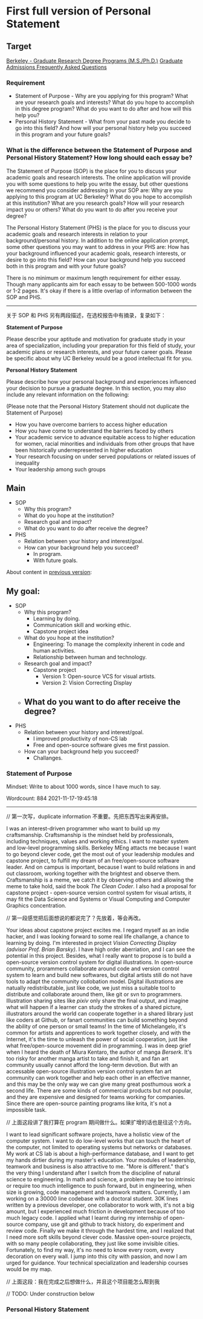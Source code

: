 First full version of Personal Statement
========================================

## Target

[Berkeley - Graduate Research Degree Programs (M.S./Ph.D.)](https://eecs.berkeley.edu/academics/graduate/research-programs/admissions)
[Graduate Admissions Frequently Asked Questions](https://eecs.berkeley.edu/academics/graduate/faq)

### Requirement

- Statement of Purpose - Why are you applying for this program? What are your research goals and interests? What do you hope to accomplish in this degree program? What do you want to do after and how will this help you?
- Personal History Statement - What from your past made you decide to go into this field? And how will your personal history help you succeed in this program and your future goals?

### What is the difference between the Statement of Purpose and Personal History Statement? How long should each essay be?

The Statement of Purpose (SOP) is the place for you to discuss your academic goals and research interests. The online application will provide you with some questions to help you write the essay, but other questions we recommend you consider addressing in your SOP are: Why are you applying to this program at UC Berkeley? What do you hope to accomplish at this institution? What are you research goals? How will your research impact you or others? What do you want to do after you receive your degree?

The Personal History Statement (PHS) is the place for you to discuss your academic goals and research interests in relation to your background/personal history. In addition to the online application prompt, some other questions you may want to address in your PHS are: How has your background influenced your academic goals, research interests, or desire to go into this field? How can your background help you succeed both in this program and with your future goals?

There is no minimum or maximum length requirement for either essay. Though many applicants aim for each essay to be between 500-1000 words or 1-2 pages. It's okay if there is a little overlap of information between the SOP and PHS.

----

关于 SOP 和 PHS 另有两段描述，在选校报告中有摘录，复录如下：

**Statement of Purpose**

Please describe your aptitude and motivation for graduate study in your area of specialization, including your preparation for this field of study, your academic plans or research interests, and your future career goals. Please be specific about why UC Berkeley would be a good intellectual fit for you.

**Personal History Statement**

Please describe how your personal background and experiences influenced your decision to pursue a graduate degree. In this section, you may also include any relevant information on the following:

(Please note that the Personal History Statement should not duplicate the Statement of Purpose)

- How you have overcome barriers to access higher education
- How you have come to understand the barriers faced by others
- Your academic service to advance equitable access to higher education for women, racial minorities and individuals from other groups that have been historically underrepresented in higher education
- Your research focusing on under served populations or related issues of inequality
- Your leadership among such groups
## Main

- SOP
  - Why this program?
  - What do you hope at the institution?
  - Research goal and impact?
  - What do you want to do after receive the degree? 
- PHS
  - Relation between your history and interest/goal.
  - How can your background help you succeed?
    - In program.
    - With future goals.

About content in [previous version](2-craftsmanship.en.md):

My goal:
- 

- SOP
  - Why this program?
    - Learning by doing.
    - Communication skill and working ethic.
    - Capstone project idea
  - What do you hope at the institution?
    - Engineering: To manage the complexity inherent in code and human activities.
    - Relationship between human and technology.
  - Research goal and impact?
    - Capstone project
      - Version 1: Open-source VCS for visual artists.
      - Version 2: Vision Correcting Display
  - What do you want to do after receive the degree? 
    - 
- PHS
  - Relation between your history and interest/goal.
    - I improved productivity of non-CS lab
    - Free and open-source software gives me first passion.
  - How can your background help you succeed?
    - Challanges.

### Statement of Purpose

Mindset: Write to about 1000 words, since I have much to say.

Wordcount: 884 2021-11-17-19:45:18

----

// 第一次写，duplicate information 不重要。先把东西写出来再安排。

I was an interest-driven programmer who want to build up my craftsmanship. Craftsmanship is the mindset held by professionals, including techniques, values and working ethics. I want to master system and low-level programming skills. Berkeley MEng attacts me because I want to go beyond clever code, get the most out of your leadership modules and capstone project, to fulfill my dream of an free/open-source software leader. And on campus is important, because I want to build relations in and out classroom, working together with the brightest and observe them. Craftsmanship is a meme, we catch it by observing others and allowing the meme to take hold, said the book *The Clean Coder*. I also had a proposal for capstone project - open-source version control system for visual artists, it may fit the Data Science and Systems or Visual Computing and Computer Graphics concentration.

// 第一段感觉把后面想说的都说完了？先放着，等会再改。

Your ideas about capstone project excites me. I regard myself as an indie hacker, and I was looking forward to some real life challange, a chance to learning by doing. I'm interested in project *Vision Correcting Display (advisor Prof. Brian Barsky)*. I have high order aberriation, and I can see the potential in this project. Besides, what I really want to propose is to build a open-source version control system for digital illustrations. In open-source community, prorammers collaborate around code and version control system to learn and build new softwares, but digital artists still do not have tools to adapt the community collobation model. Digital illustrations are natually redistributable, just like code, we just miss a suitable tool to distribute and collaborate around them, like git or svn to programmers. Illustration sharing sites like *pixiv* only share the final output, and imagine what will happen if a learner can study the strokes of a shared picture, illustrators around the world can cooperate together in a shared library just like coders at Github, or fanart communities can build something beyond the ability of one person or small teams! In the time of Michelangelo, it's common for artists and apprentices to work together closely, and with the Internet, it's the time to unleash the power of social cooperation, just like what free/open-source movement did in programming. I was in deep grief when I heard the death of Miura Kentaro, the author of manga *Berserk*. It's too risky for another manga artist to take and finish it, and fan art community usually cannot afford the long-term devotion. But with an accessable open-source illustration version control system fan art community can work together and help each other in an effective manner, and this may be the only way we can give many great posthumous work a second life. There are some kinds of commercial products but not popular, and they are expensive and designed for teams working for companies. Since there are open-source painting programs like krita, it's not a impossible task.

// 上面这段讲了我打算在 program 期间做什么。如果扩增的话也是往这个方向。

I want to lead significant software projects, have a holistic view of the computer system. I want to do low-level works that can touch the heart of the computer, not limited to operating systems but networks or databases. My work at CS lab is about a high-performance database, and I want to get my hands dirtier during my master's education. Your modules of leadership, teamwork and business is also attractive to me. "More is different." that's the very thing I understand after I switch from the discipline of natural science to engineering. In math and science, a problem may be too intrinsic or require too much intelligence to push forward, but in engineering, when size is growing, code management and teamwork matters. Currently, I am working on a 30000 line codebase with a doctoral student. 30K lines written by a previous developer, one collaborator to work with, it's not a big amount, but I experienced much friction in development because of too much legacy code. I applied what I learnt during my internship of open-source company, use git and github to track history, do experiment and review code. Finally we make it through the hardest time, and I realized that I need more soft skills beyond clever code. Massive open-source projects, with so many people collaborating, they just like some invisible cities. Fortunately, to find my way, it's no need to know every room, every decoration on every wall. I jump into this city with passion, and now I am urged for guidance. Your technical specialization and leadership courses would be my map.

// 上面这段：我在完成之后想做什么，并且这个项目能怎么帮到我

// TODO: Under construction below


### Personal History Statement





